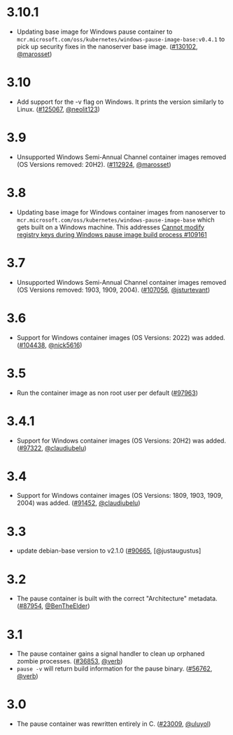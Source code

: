 # 3.10.1

* Updating base image for Windows pause container to `mcr.microsoft.com/oss/kubernetes/windows-pause-image-base:v0.4.1` to pick up security fixes in the nanoserver base image. ([#130102](https://github.com/kubernetes/kubernetes/pull/130102), [@marosset](https://github.com/marosset))

# 3.10

* Add support for the -v flag on Windows. It prints the version similarly to Linux. ([#125067](https://github.com/kubernetes/kubernetes/pull/125067), [@neolit123](https://github.com/neolit123))

# 3.9

* Unsupported Windows Semi-Annual Channel container images removed (OS Versions removed: 20H2). ([#112924](https://github.com/kubernetes/kubernetes/pull/112924), [@marosset](https://github.com/marosset))

# 3.8

* Updating base image for Windows container images from nanoserver to `mcr.microsoft.com/oss/kubernetes/windows-pause-image-base` which gets built on a Windows machine.
This addresses [Cannot modify registry keys during Windows pause image build process #109161](https://github.com/kubernetes/kubernetes/issues/109161)

# 3.7

* Unsupported Windows Semi-Annual Channel container images removed (OS Versions removed: 1903, 1909, 2004). ([#107056](https://github.com/kubernetes/kubernetes/pull/107056), [@jsturtevant](https://github.com/jsturtevant/))

# 3.6

* Support for Windows container images (OS Versions: 2022) was added. ([#104438](https://github.com/kubernetes/kubernetes/pull/104438), [@nick5616](https://github.com/nick5616))

# 3.5

* Run the container image as non root user per default ([#97963](https://github.com/kubernetes/kubernetes/pull/97963))

# 3.4.1

* Support for Windows container images (OS Versions: 20H2) was added.([#97322](https://prs.k8s.io/97322), [@claudiubelu](https://github.com/claudiubelu))

# 3.4

* Support for Windows container images (OS Versions: 1809, 1903, 1909, 2004) was added. ([#91452](https://prs.k8s.io/91452), [@claudiubelu](https://github.com/claudiubelu))

# 3.3

* update debian-base version to v2.1.0 ([#90665](https://prs.k8s.io/90665), [@justaugustus]

# 3.2

* The pause container is built with the correct "Architecture" metadata. ([#87954](https://prs.k8s.io/87954), [@BenTheElder](https://github.com/BenTheElder))

# 3.1

* The pause container gains a signal handler to clean up orphaned zombie processes. ([#36853](https://prs.k8s.io/36853), [@verb](https://github.com/verb))
* `pause -v` will return build information for the pause binary. ([#56762](https://prs.k8s.io/56762), [@verb](https://github.com/verb))

# 3.0

* The pause container was rewritten entirely in C. ([#23009](https://prs.k8s.io/23009), [@uluyol](https://github.com/uluyol))
